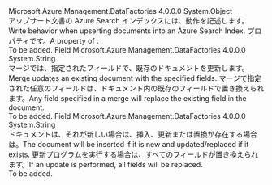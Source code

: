 <Type Name="AzureSearchIndexWriteBehavior" FullName="Microsoft.Azure.Management.DataFactories.Models.AzureSearchIndexWriteBehavior">
  <TypeSignature Language="C#" Value="public static class AzureSearchIndexWriteBehavior" />
  <TypeSignature Language="ILAsm" Value=".class public auto ansi abstract sealed beforefieldinit AzureSearchIndexWriteBehavior extends System.Object" />
  <TypeSignature Language="DocId" Value="T:Microsoft.Azure.Management.DataFactories.Models.AzureSearchIndexWriteBehavior" />
  <TypeSignature Language="VB.NET" Value="Public Class AzureSearchIndexWriteBehavior" />
  <TypeSignature Language="F#" Value="type AzureSearchIndexWriteBehavior = class" />
  <AssemblyInfo>
    <AssemblyName>Microsoft.Azure.Management.DataFactories</AssemblyName>
    <AssemblyVersion>4.0.0.0</AssemblyVersion>
  </AssemblyInfo>
  <Base>
    <BaseTypeName>System.Object</BaseTypeName>
  </Base>
  <Interfaces />
  <Docs>
    <summary>
            <span data-ttu-id="8f5cd-101">アップサート文書の Azure Search インデックスには、動作を記述します。</span><span class="sxs-lookup"><span data-stu-id="8f5cd-101">Write behavior when upserting documents into an Azure Search Index.</span></span>
            <span data-ttu-id="8f5cd-102">プロパティ<see cref="T:Microsoft.Azure.Management.DataFactories.Models.AzureSearchIndexSink" />です。</span><span class="sxs-lookup"><span data-stu-id="8f5cd-102">A property of <see cref="T:Microsoft.Azure.Management.DataFactories.Models.AzureSearchIndexSink" />.</span></span>
            </summary>
    <remarks>To be added.</remarks>
  </Docs>
  <Members>
    <Member MemberName="Merge">
      <MemberSignature Language="C#" Value="public const string Merge;" />
      <MemberSignature Language="ILAsm" Value=".field public static literal string Merge" />
      <MemberSignature Language="DocId" Value="F:Microsoft.Azure.Management.DataFactories.Models.AzureSearchIndexWriteBehavior.Merge" />
      <MemberSignature Language="VB.NET" Value="Public Const Merge As String " />
      <MemberSignature Language="F#" Value="val mutable Merge : string" Usage="Microsoft.Azure.Management.DataFactories.Models.AzureSearchIndexWriteBehavior.Merge" />
      <MemberType>Field</MemberType>
      <AssemblyInfo>
        <AssemblyName>Microsoft.Azure.Management.DataFactories</AssemblyName>
        <AssemblyVersion>4.0.0.0</AssemblyVersion>
      </AssemblyInfo>
      <ReturnValue>
        <ReturnType>System.String</ReturnType>
      </ReturnValue>
      <Docs>
        <summary>
            <span data-ttu-id="8f5cd-103">マージでは、指定されたフィールドで、既存のドキュメントを更新します。</span><span class="sxs-lookup"><span data-stu-id="8f5cd-103">Merge updates an existing document with the specified fields.</span></span> <span data-ttu-id="8f5cd-104">マージで指定された任意のフィールドは、ドキュメント内の既存のフィールドで置き換えられます。</span><span class="sxs-lookup"><span data-stu-id="8f5cd-104">Any field specified in a merge will replace the existing field in the document.</span></span> 
            </summary>
        <remarks>To be added.</remarks>
      </Docs>
    </Member>
    <Member MemberName="Upload">
      <MemberSignature Language="C#" Value="public const string Upload;" />
      <MemberSignature Language="ILAsm" Value=".field public static literal string Upload" />
      <MemberSignature Language="DocId" Value="F:Microsoft.Azure.Management.DataFactories.Models.AzureSearchIndexWriteBehavior.Upload" />
      <MemberSignature Language="VB.NET" Value="Public Const Upload As String " />
      <MemberSignature Language="F#" Value="val mutable Upload : string" Usage="Microsoft.Azure.Management.DataFactories.Models.AzureSearchIndexWriteBehavior.Upload" />
      <MemberType>Field</MemberType>
      <AssemblyInfo>
        <AssemblyName>Microsoft.Azure.Management.DataFactories</AssemblyName>
        <AssemblyVersion>4.0.0.0</AssemblyVersion>
      </AssemblyInfo>
      <ReturnValue>
        <ReturnType>System.String</ReturnType>
      </ReturnValue>
      <Docs>
        <summary>
            <span data-ttu-id="8f5cd-105">ドキュメントは、それが新しい場合は、挿入、更新または置換が存在する場合は。</span><span class="sxs-lookup"><span data-stu-id="8f5cd-105">The document will be inserted if it is new and updated/replaced if it exists.</span></span> <span data-ttu-id="8f5cd-106">更新プログラムを実行する場合は、すべてのフィールドが置き換えられます。</span><span class="sxs-lookup"><span data-stu-id="8f5cd-106">If an update is performed, all fields will be replaced.</span></span>
            </summary>
        <remarks>To be added.</remarks>
      </Docs>
    </Member>
  </Members>
</Type>